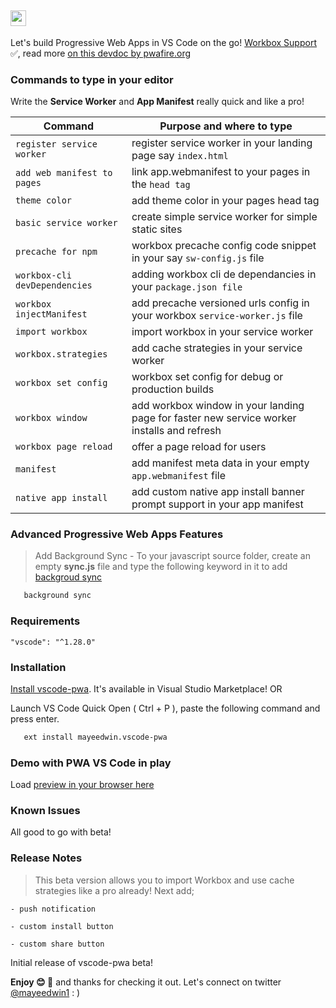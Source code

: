 ## <img src="https://github.com/mayeedwin/vscode-pwa/blob/master/.vscode-pwa/icons/pwa.png" height="25"/> [](https://marketplace.visualstudio.com/items?itemName=mayeedwin.vscode-pwa)

Let's build Progressive Web Apps in VS Code on the go! [Workbox Support](https://developers.google.com/web/tools/workbox/) ✅, read more [on this devdoc by pwafire.org](https://pwafire.org/developer/docs/how-to-use-vscode-pwa-in-vscode/)

### Commands to type in your editor

Write the **Service Worker** and **App Manifest** really quick and like a pro!

| Command | Purpose and where to type |
| --- | --- |
| `register service worker` | register service worker in your landing page say `index.html` |
| `add web manifest to pages` | link app.webmanifest to your pages in the `head tag` |
| `theme color` | add theme color in your pages head tag |
| `basic service worker` | create simple service worker for simple static sites |
| `precache for npm` | workbox precache config code snippet in your say `sw-config.js` file |
| `workbox-cli devDependencies` | adding workbox cli de dependancies in your `package.json file` |
| `workbox injectManifest` | add precache versioned urls config in your workbox `service-worker.js` file |
| `import workbox` | import workbox in your service worker |
| `workbox.strategies` | add cache strategies in your service worker |
| `workbox set config` | workbox set config for debug or production builds |
| `workbox window` | add workbox window in your landing page for faster new service worker installs and refresh |
| `workbox page reload` | offer a page reload for users |
| `manifest` | add manifest meta data in your empty `app.webmanifest` file |
| `native app install` | add custom native app install banner prompt support in your app manifest |

### Advanced Progressive Web Apps Features

> Add Background Sync - To your javascript source folder, create an empty **sync.js** file and type the following
 keyword in it to add [backgroud sync](https://pwafire.org/developer/docs/background-sync/)

 ```javascript
    background sync
 ```

### Requirements

    "vscode": "^1.28.0"

### Installation

[Install vscode-pwa](https://marketplace.visualstudio.com/items?itemName=mayeedwin.vscode-pwa). It's available in Visual Studio Marketplace! OR

Launch VS Code Quick Open ( Ctrl + P ), paste the following command and press enter.

```sh
   ext install mayeedwin.vscode-pwa
```

### Demo with PWA VS Code in play

Load [preview in your browser here](.vscode-pwa/vscode-pwa-vid.gif)

### Known Issues

All good to go with beta!

### Release Notes

> This beta version allows you to import Workbox and use cache strategies like a pro already! Next add; 
   
    - push notification

    - custom install button

    - custom share button

Initial release of vscode-pwa beta!

**Enjoy 😊 🐥** and thanks for checking it out. Let's connect on twitter [@mayeedwin1](https://twitter.com/mayeedwin1) : )
